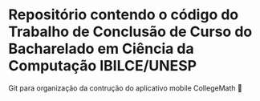 # Repositório contendo o código do Trabalho de Conclusão de Curso do Bacharelado em Ciência da Computação IBILCE/UNESP

Git para organização da contrução do aplicativo mobile CollegeMath :iphone:

